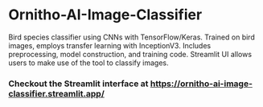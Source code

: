 # Ornitho-AI-Image-Classifier
Bird species classifier using CNNs with TensorFlow/Keras. Trained on bird images, employs transfer learning with InceptionV3. Includes preprocessing, model construction, and training code. Streamlit UI allows users to make use of the tool to classify images.

### Checkout the Streamlit interface at https://ornitho-ai-image-classifier.streamlit.app/
